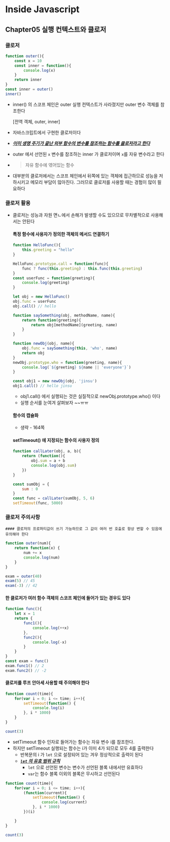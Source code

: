  

# Inside Javascript

## Chapter05 실행 컨텍스트와 클로저

### 클로저

```js
function outer(){
    const x = 10
    const inner = function(){
        console.log(x)
    }
    return inner
}
const inner = outer()
inner()
```

- inner() 의 스코프 체인은 outer 실행 컨텍스트가 사라졌지만  outer 변수 객체를 참조한다

  [전역 객체, outer, inner]

- 자바스크립트에서 구현한 클로저이다

- ***<u>이미 생명 주기가 끝난 외부 함수의 변수를 참조하는 함수를 클로저라고 한다</u>***

- outer 에서 선언된 `x` 변수를 참조하는 inner 가 클로저이며 `x`를 자유 변수라고 한다 

- > 자유 함수에 엮어있는 함수

- 대부분의 클로저에서는 스코프 체인에서 뒤쪽에 있는 객체에 접근하므로 성능을 저하시키고 메모리 부담이 많아진다. 그러므로 클로저를 사용할 때는 경험이 많이 필요하다 

### 클로저 활용

- 클로저는 성능과 자원 면ㄴ에서 손해가 발생할 수도 있으므로 무차별적으로 사용해서는 안된다

  #### 특정 함수에 사용자가 정의한 객체의 메서드 연결하기

  ```js
  function HelloFunc(){
      this.greeting = "hello"
  }
  
  HelloFunc.prototype.call = function(func){
      func ? func(this.greeting) : this.func(this.greeting)
  }
  const userFunc = function(greeting){
      console.log(greeting)
  }
  
  let obj = new HelloFunc()
  obj.func = userFunc
  obj.call() // hello
  ```

  ```js
  function saySomething(obj, methodName, name){
      return function(greeting){
          return obj[methodName](greeting, name)
      }
  }
  
  function newObj(obj, name){
      obj.func = saySomething(this, 'who', name)
      return obj
  }
  newObj.prototype.who = function(greeting, name){
      console.log(`${greeting} ${name || 'everyone'}`)
  }
  
  const obj1 = new newObj(obj, 'jinsu')
  obj1.call() // hello jinsu
  ```

  - obj1.call() 에서 실행되는 것은 실질적으로 newObj.prototype.who() 이다 
  - 실행 순서를 눈여겨 살펴보자 ~~ㅠㅠ 

  #### 함수의 캡슐화

  - 생략 - 164쪽

  #### setTimeout() 에 지정되는 함수의 사용자 정의

  ```js
  function callLater(obj, a, b){
      return (function(){
          obj.sum = a + b
          console.log(obj.sum)
      })
  }
  
  const sumObj = {
      sum : 0
  }
  const func = callLater(sumObj, 5, 6)
  setTimeout(func, 5000)
  ```

### 클로저 주의사항

	#### 클로저의 프로퍼티값이 쓰기 가능하므로 그 값이 여러 번 호출로 항상 변할 수 있음에 유의해야 한다

```js
function outer(num){
    return function(x) {
        num += x
        console.log(num)
    }
}

exam = outer(40)
exam(5) // 45
exam(-3) // 42
```

#### 한 클로저가 여러 함수 객체의 스코프 체인에 들어가 있는 경우도 있다

```js
function func(){
    let x = 1
    return {
        func1(){
            console.log(++x)
        },
        func2(){
            console.log(-x)
        }
    }
}
const exam = func()
exam.func1() // 2
exam.func2() // -2
```

#### 클로저를 루프 안아세 사용할 때 주의해야 한다

```js
function count(time){
    for(var i = 0; i <= time; i++){
        setTimeout(function() {
            console.log(i)
        }, i * 1000)
    }
}

count(3)
```

- setTimeout 함수 인자로 들어가는 함수는 자유 변수 i를 참조한다.
- 하지만 setTimeout 실행되는 함수는 i가 이미 4가 되므로 모두 4를 출력한다
  - 반복문의 i 가 `let` 으로 설정되어 있는 겨우 정상적으로 출력이 된다
  - ***<u>`let` 의 유효 범위 규칙</u>***
    - `let` 으로 선언된 변수는 변수가 선언된 블록 내에서만 유효하다
    - `var`는 함수 블록 이외의 블록은 무시하고 선언된다 

```js
function count(time){
    for(var i = 0; i <= time; i++){
        (function(current){
            setTimeout(function() {
            	console.log(current)
        	}, i * 1000)
        })(i)

    }
}

count(3)
```



